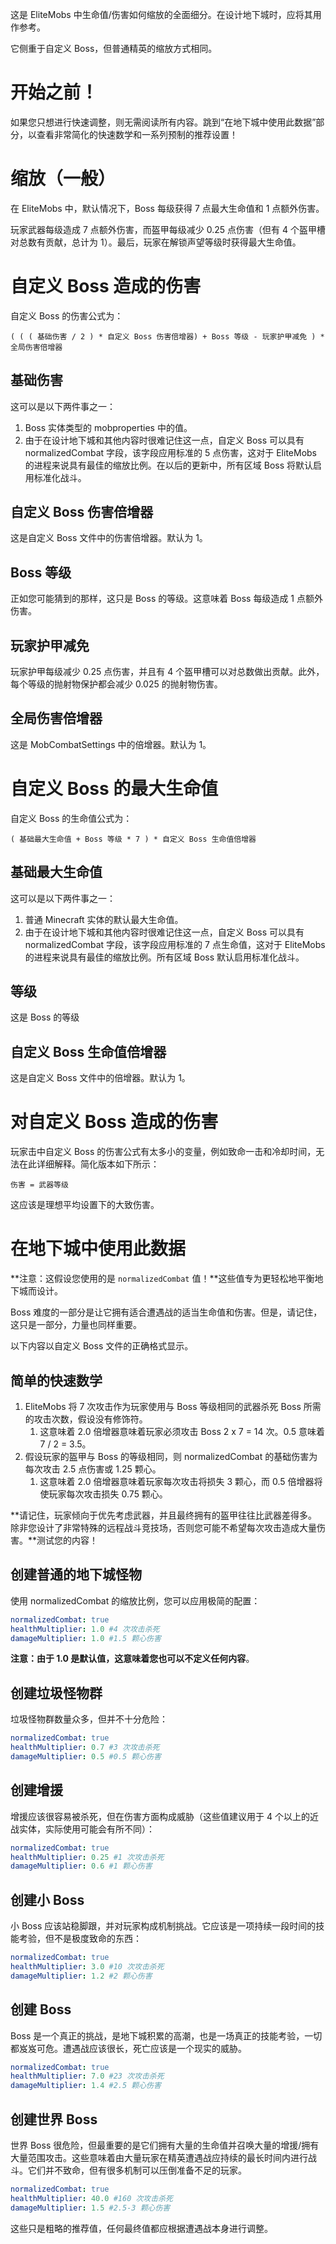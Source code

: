 这是 EliteMobs 中生命值/伤害如何缩放的全面细分。在设计地下城时，应将其用作参考。

它侧重于自定义 Boss，但普通精英的缩放方式相同。

# 开始之前！

如果您只想进行快速调整，则无需阅读所有内容。跳到“在地下城中使用此数据”部分，以查看非常简化的快速数学和一系列预制的推荐设置！

# 缩放（一般）

在 EliteMobs 中，默认情况下，Boss 每级获得 7 点最大生命值和 1 点额外伤害。

玩家武器每级造成 7 点额外伤害，而盔甲每级减少 0.25 点伤害（但有 4 个盔甲槽对总数有贡献，总计为 1）。最后，玩家在解锁声望等级时获得最大生命值。

# 自定义 Boss 造成的伤害

自定义 Boss 的伤害公式为：

```
( ( ( 基础伤害 / 2 ) * 自定义 Boss 伤害倍增器) + Boss 等级 - 玩家护甲减免 ) * 全局伤害倍增器
```

## 基础伤害

这可以是以下两件事之一：

1.  Boss 实体类型的 mobproperties 中的值。
2.  由于在设计地下城和其他内容时很难记住这一点，自定义 Boss 可以具有 normalizedCombat 字段，该字段应用标准的 5 点伤害，这对于 EliteMobs 的进程来说具有最佳的缩放比例。在以后的更新中，所有区域 Boss 将默认启用标准化战斗。

## 自定义 Boss 伤害倍增器

这是自定义 Boss 文件中的伤害倍增器。默认为 1。

## Boss 等级

正如您可能猜到的那样，这只是 Boss 的等级。这意味着 Boss 每级造成 1 点额外伤害。

## 玩家护甲减免

玩家护甲每级减少 0.25 点伤害，并且有 4 个盔甲槽可以对总数做出贡献。此外，每个等级的抛射物保护都会减少 0.025 的抛射物伤害。

## 全局伤害倍增器

这是 MobCombatSettings 中的倍增器。默认为 1。

# 自定义 Boss 的最大生命值

自定义 Boss 的生命值公式为：

```
( 基础最大生命值 + Boss 等级 * 7 ) * 自定义 Boss 生命值倍增器
```

## 基础最大生命值

这可以是以下两件事之一：

1.  普通 Minecraft 实体的默认最大生命值。
2.  由于在设计地下城和其他内容时很难记住这一点，自定义 Boss 可以具有 normalizedCombat 字段，该字段应用标准的 7 点生命值，这对于 EliteMobs 的进程来说具有最佳的缩放比例。所有区域 Boss 默认启用标准化战斗。

## 等级

这是 Boss 的等级

## 自定义 Boss 生命值倍增器

这是自定义 Boss 文件中的倍增器。默认为 1。

# 对自定义 Boss 造成的伤害

玩家击中自定义 Boss 的伤害公式有太多小的变量，例如致命一击和冷却时间，无法在此详细解释。简化版本如下所示：

```
伤害 = 武器等级
```

这应该是理想平均设置下的大致伤害。

# 在地下城中使用此数据

**注意：这假设您使用的是 `normalizedCombat` 值！**这些值专为更轻松地平衡地下城而设计。

Boss 难度的一部分是让它拥有适合遭遇战的适当生命值和伤害。但是，请记住，这只是一部分，力量也同样重要。

以下内容以自定义 Boss 文件的正确格式显示。

## 简单的快速数学

1.  EliteMobs 将 7 次攻击作为玩家使用与 Boss 等级相同的武器杀死 Boss 所需的攻击次数，假设没有修饰符。
    1.  这意味着 2.0 倍增器意味着玩家必须攻击 Boss 2 x 7 = 14 次。0.5 意味着 7 / 2 = 3.5。
2.  假设玩家的盔甲与 Boss 的等级相同，则 normalizedCombat 的基础伤害为每次攻击 2.5 点伤害或 1.25 颗心。
    1.  这意味着 2.0 倍增器意味着玩家每次攻击将损失 3 颗心，而 0.5 倍增器将使玩家每次攻击损失 0.75 颗心。

**请记住，玩家倾向于优先考虑武器，并且最终拥有的盔甲往往比武器差得多。除非您设计了非常特殊的远程战斗竞技场，否则您可能不希望每次攻击造成大量伤害。**测试您的内容！

## 创建普通的地下城怪物

使用 normalizedCombat 的缩放比例，您可以应用极简的配置：

```yaml
normalizedCombat: true
healthMultiplier: 1.0 #4 次攻击杀死
damageMultiplier: 1.0 #1.5 颗心伤害
```

**注意：由于 1.0 是默认值，这意味着您也可以不定义任何内容**。

## 创建垃圾怪物群

垃圾怪物群数量众多，但并不十分危险：

```yaml
normalizedCombat: true
healthMultiplier: 0.7 #3 次攻击杀死
damageMultiplier: 0.5 #0.5 颗心伤害
```

## 创建增援

增援应该很容易被杀死，但在伤害方面构成威胁（这些值建议用于 4 个以上的近战实体，实际使用可能会有所不同）：

```yaml
normalizedCombat: true
healthMultiplier: 0.25 #1 次攻击杀死
damageMultiplier: 0.6 #1 颗心伤害
```

## 创建小 Boss

小 Boss 应该站稳脚跟，并对玩家构成机制挑战。它应该是一项持续一段时间的技能考验，但不是极度致命的东西：

```yaml
normalizedCombat: true
healthMultiplier: 3.0 #10 次攻击杀死
damageMultiplier: 1.2 #2 颗心伤害
```

## 创建 Boss

Boss 是一个真正的挑战，是地下城积累的高潮，也是一场真正的技能考验，一切都岌岌可危。遭遇战应该很长，死亡应该是一个现实的威胁。

```yaml
normalizedCombat: true
healthMultiplier: 7.0 #23 次攻击杀死
damageMultiplier: 1.4 #2.5 颗心伤害
```

## 创建世界 Boss

世界 Boss 很危险，但最重要的是它们拥有大量的生命值并召唤大量的增援/拥有大量范围攻击。这些意味着由大量玩家在精英遭遇战应持续的最长时间内进行战斗。它们并不致命，但有很多机制可以压倒准备不足的玩家。

```yaml
normalizedCombat: true
healthMultiplier: 40.0 #160 次攻击杀死
damageMultiplier: 1.5 #2.5-3 颗心伤害
```

这些只是粗略的推荐值，任何最终值都应根据遭遇战本身进行调整。





